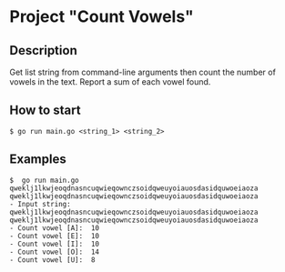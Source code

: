 # Project "Count Vowels"

## Description

Get list string from command-line arguments then count the number of vowels in the text. Report a sum of each vowel found.

## How to start

```
$ go run main.go <string_1> <string_2>
```

## Examples

```
$  go run main.go qweklj1lkwjeoqdnasncuqwieqownczsoidqweuyoiauosdasidquwoeiaoza qweklj1lkwjeoqdnasncuqwieqownczsoidqweuyoiauosdasidquwoeiaoza
- Input string:  qweklj1lkwjeoqdnasncuqwieqownczsoidqweuyoiauosdasidquwoeiaoza qweklj1lkwjeoqdnasncuqwieqownczsoidqweuyoiauosdasidquwoeiaoza
- Count vowel [A]:  10
- Count vowel [E]:  10
- Count vowel [I]:  10
- Count vowel [O]:  14
- Count vowel [U]:  8
```